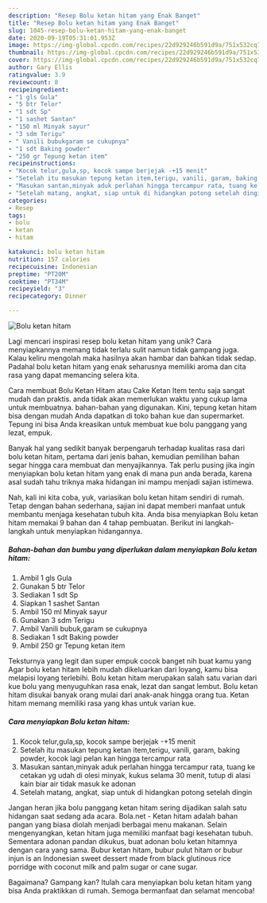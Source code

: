 ```yaml
---
description: "Resep Bolu ketan hitam yang Enak Banget"
title: "Resep Bolu ketan hitam yang Enak Banget"
slug: 1045-resep-bolu-ketan-hitam-yang-enak-banget
date: 2020-09-19T05:31:01.953Z
image: https://img-global.cpcdn.com/recipes/22d929246b591d9a/751x532cq70/bolu-ketan-hitam-foto-resep-utama.jpg
thumbnail: https://img-global.cpcdn.com/recipes/22d929246b591d9a/751x532cq70/bolu-ketan-hitam-foto-resep-utama.jpg
cover: https://img-global.cpcdn.com/recipes/22d929246b591d9a/751x532cq70/bolu-ketan-hitam-foto-resep-utama.jpg
author: Gary Ellis
ratingvalue: 3.9
reviewcount: 8
recipeingredient:
- "1 gls Gula"
- "5 btr Telor"
- "1 sdt Sp"
- "1 sashet Santan"
- "150 ml Minyak sayur"
- "3 sdm Terigu"
- " Vanili bubukgaram se cukupnya"
- "1 sdt Baking powder"
- "250 gr Tepung ketan item"
recipeinstructions:
- "Kocok telur,gula,sp, kocok sampe berjejak -+15 menit"
- "Setelah itu masukan tepung ketan item,terigu, vanili, garam, baking powder, kocok lagi pelan kan hingga tercampur rata"
- "Masukan santan,minyak aduk perlahan hingga tercampur rata, tuang ke cetakan yg udah di olesi minyak, kukus selama 30 menit, tutup di alasi kain biar air tidak masuk ke adonan"
- "Setelah matang, angkat, siap untuk di hidangkan potong setelah dingin"
categories:
- Resep
tags:
- bolu
- ketan
- hitam

katakunci: bolu ketan hitam 
nutrition: 157 calories
recipecuisine: Indonesian
preptime: "PT20M"
cooktime: "PT34M"
recipeyield: "3"
recipecategory: Dinner

---
```



![Bolu ketan hitam](https://img-global.cpcdn.com/recipes/22d929246b591d9a/751x532cq70/bolu-ketan-hitam-foto-resep-utama.jpg)

Lagi mencari inspirasi resep bolu ketan hitam yang unik? Cara menyiapkannya memang tidak terlalu sulit namun tidak gampang juga. Kalau keliru mengolah maka hasilnya akan hambar dan bahkan tidak sedap. Padahal bolu ketan hitam yang enak seharusnya memiliki aroma dan cita rasa yang dapat memancing selera kita.

Cara membuat Bolu Ketan Hitam atau Cake Ketan Item tentu saja sangat mudah dan praktis. anda tidak akan memerlukan waktu yang cukup lama untuk membuatnya. bahan-bahan yang digunakan. Kini, tepung ketan hitam bisa dengan mudah Anda dapatkan di toko bahan kue dan supermarket. Tepung ini bisa Anda kreasikan untuk membuat kue bolu panggang yang lezat, empuk.

Banyak hal yang sedikit banyak berpengaruh terhadap kualitas rasa dari bolu ketan hitam, pertama dari jenis bahan, kemudian pemilihan bahan segar hingga cara membuat dan menyajikannya. Tak perlu pusing jika ingin menyiapkan bolu ketan hitam yang enak di mana pun anda berada, karena asal sudah tahu triknya maka hidangan ini mampu menjadi sajian istimewa.


Nah, kali ini kita coba, yuk, variasikan bolu ketan hitam sendiri di rumah. Tetap dengan bahan sederhana, sajian ini dapat memberi manfaat untuk membantu menjaga kesehatan tubuh kita. Anda bisa menyiapkan Bolu ketan hitam memakai 9 bahan dan 4 tahap pembuatan. Berikut ini langkah-langkah untuk menyiapkan hidangannya.

<!--inarticleads1-->

##### Bahan-bahan dan bumbu yang diperlukan dalam menyiapkan Bolu ketan hitam:

1. Ambil 1 gls Gula
1. Gunakan 5 btr Telor
1. Sediakan 1 sdt Sp
1. Siapkan 1 sashet Santan
1. Ambil 150 ml Minyak sayur
1. Gunakan 3 sdm Terigu
1. Ambil  Vanili bubuk,garam se cukupnya
1. Sediakan 1 sdt Baking powder
1. Ambil 250 gr Tepung ketan item


Teksturnya yang legit dan super empuk cocok banget nih buat kamu yang Agar bolu ketan hitam lebih mudah dikeluarkan dari loyang, kamu bisa melapisi loyang terlebihi. Bolu ketan hitam merupakan salah satu varian dari kue bolu yang menyuguhkan rasa enak, lezat dan sangat lembut. Bolu ketan hitam disukai banyak orang mulai dari anak-anak hingga orang tua. Ketan hitam memang memiliki rasa yang khas untuk varian kue. 

<!--inarticleads2-->

##### Cara menyiapkan Bolu ketan hitam:

1. Kocok telur,gula,sp, kocok sampe berjejak -+15 menit
1. Setelah itu masukan tepung ketan item,terigu, vanili, garam, baking powder, kocok lagi pelan kan hingga tercampur rata
1. Masukan santan,minyak aduk perlahan hingga tercampur rata, tuang ke cetakan yg udah di olesi minyak, kukus selama 30 menit, tutup di alasi kain biar air tidak masuk ke adonan
1. Setelah matang, angkat, siap untuk di hidangkan potong setelah dingin


Jangan heran jika bolu panggang ketan hitam sering dijadikan salah satu hidangan saat sedang ada acara. Bola.net - Ketan hitam adalah bahan pangan yang biasa diolah menjadi berbagai menu makanan. Selain mengenyangkan, ketan hitam juga memiliki manfaat bagi kesehatan tubuh. Sementara adonan pandan dikukus, buat adonan bolu ketan hitamnya dengan cara yang sama. Bubur ketan hitam, bubur pulut hitam or bubur injun is an Indonesian sweet dessert made from black glutinous rice porridge with coconut milk and palm sugar or cane sugar. 

Bagaimana? Gampang kan? Itulah cara menyiapkan bolu ketan hitam yang bisa Anda praktikkan di rumah. Semoga bermanfaat dan selamat mencoba!
